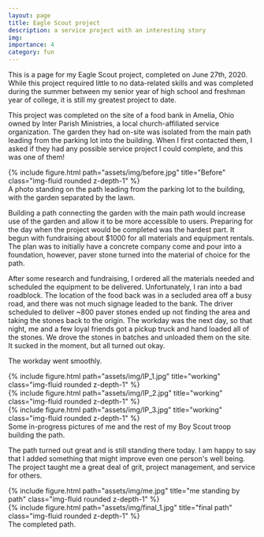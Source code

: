 ```yaml
---
layout: page
title: Eagle Scout project
description: a service project with an interesting story
img:
importance: 4
category: fun
---
```


This is a page for my Eagle Scout project, completed on June 27th, 2020. While this project required little to no data-related skills and was completed during the summer between my senior year of high school and freshman year of college, it is still my greatest project to date. 

This project was completed on the site of a food bank in Amelia, Ohio owned by Inter Parish Ministries, a local church-affiliated service organization. The garden they had on-site was isolated from the main path leading from the parking lot into the building. When I first contacted them, I asked if they had any possible service project I could complete, and this was one of them!

<div class="row">
    <div class="col-sm mt-3 mt-md-0">
        {% include figure.html path="assets/img/before.jpg" title="Before" class="img-fluid rounded z-depth-1" %}
    </div>
</div>
<div class="caption">
    A photo standing on the path leading from the parking lot to the building, with the garden separated by the lawn.
</div>

Building a path connecting the garden with the main path would increase use of the garden and allow it to be more accessible to users. Preparing for the day when the project would be completed was the hardest part. It begun with fundraising about $1000 for all materials and equipment rentals. The plan was to initially have a concrete company come and pour into a foundation, however, paver stone turned into the material of choice for the path.

After some research and fundraising, I ordered all the materials needed and scheduled the equipment to be delivered. Unfortunately, I ran into a bad roadblock. The location of the food back was in a secluded area off a busy road, and there was not much signage leaded to the bank. The driver scheduled to deliver ~800 paver stones ended up not finding the area and taking the stones back to the origin. The workday was the next day, so that night, me and a few loyal friends got a pickup truck and hand loaded all of the stones. We drove the stones in batches and unloaded them on the site. It sucked in the moment, but all turned out okay.

The workday went smoothly.

<div class="row">
    <div class="col-sm mt-3 mt-md-0">
        {% include figure.html path="assets/img/IP_1.jpg" title="working" class="img-fluid rounded z-depth-1" %}
    </div>
    <div class="col-sm mt-3 mt-md-0">
        {% include figure.html path="assets/img/IP_2.jpg" title="working" class="img-fluid rounded z-depth-1" %}
    </div>
    <div class="col-sm mt-3 mt-md-0">
        {% include figure.html path="assets/img/IP_3.jpg" title="working" class="img-fluid rounded z-depth-1" %}
    </div>
</div>
<div class="caption">
    Some in-progress pictures of me and the rest of my Boy Scout troop building the path.
</div>

The path turned out great and is still standing there today. I am happy to say that I added something that might improve even one person's well being. The project taught me a great deal of grit, project management, and service for others.

<div class="row">
    <div class="col-sm mt-3 mt-md-0">
        {% include figure.html path="assets/img/me.jpg" title="me standing by path" class="img-fluid rounded z-depth-1" %}
    </div>
    <div class="col-sm mt-3 mt-md-0">
        {% include figure.html path="assets/img/final_1.jpg" title="final path" class="img-fluid rounded z-depth-1" %}
    </div>
</div>
<div class="caption">
    The completed path.
</div>